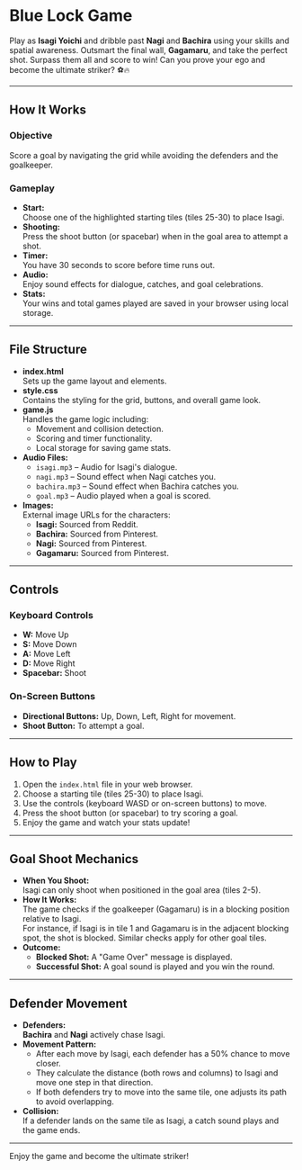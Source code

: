 # Blue Lock Game

Play as **Isagi Yoichi** and dribble past **Nagi** and **Bachira** using your skills and spatial awareness. Outsmart the final wall, **Gagamaru**, and take the perfect shot. Surpass them all and score to win! Can you prove your ego and become the ultimate striker? ⚽🔥

---

## How It Works

### Objective
Score a goal by navigating the grid while avoiding the defenders and the goalkeeper.

### Gameplay
- **Start:**  
  Choose one of the highlighted starting tiles (tiles 25-30) to place Isagi.
- **Shooting:**  
  Press the shoot button (or spacebar) when in the goal area to attempt a shot.
- **Timer:**  
  You have 30 seconds to score before time runs out.
- **Audio:**  
  Enjoy sound effects for dialogue, catches, and goal celebrations.
- **Stats:**  
  Your wins and total games played are saved in your browser using local storage.

---

## File Structure

- **index.html**  
  Sets up the game layout and elements.
- **style.css**  
  Contains the styling for the grid, buttons, and overall game look.
- **game.js**  
  Handles the game logic including:
  - Movement and collision detection.
  - Scoring and timer functionality.
  - Local storage for saving game stats.
- **Audio Files:**  
  - `isagi.mp3` – Audio for Isagi's dialogue.
  - `nagi.mp3` – Sound effect when Nagi catches you.
  - `bachira.mp3` – Sound effect when Bachira catches you.
  - `goal.mp3` – Audio played when a goal is scored.
- **Images:**  
  External image URLs for the characters:
  - **Isagi:** Sourced from Reddit.
  - **Bachira:** Sourced from Pinterest.
  - **Nagi:** Sourced from Pinterest.
  - **Gagamaru:** Sourced from Pinterest.

---

## Controls

### Keyboard Controls
- **W:** Move Up
- **S:** Move Down
- **A:** Move Left
- **D:** Move Right
- **Spacebar:** Shoot

### On-Screen Buttons
- **Directional Buttons:** Up, Down, Left, Right for movement.
- **Shoot Button:** To attempt a goal.

---

## How to Play

1. Open the `index.html` file in your web browser.
2. Choose a starting tile (tiles 25-30) to place Isagi.
3. Use the controls (keyboard WASD or on-screen buttons) to move.
4. Press the shoot button (or spacebar) to try scoring a goal.
5. Enjoy the game and watch your stats update!

---

## Goal Shoot Mechanics

- **When You Shoot:**  
  Isagi can only shoot when positioned in the goal area (tiles 2-5).
- **How It Works:**  
  The game checks if the goalkeeper (Gagamaru) is in a blocking position relative to Isagi.  
  For instance, if Isagi is in tile 1 and Gagamaru is in the adjacent blocking spot, the shot is blocked. Similar checks apply for other goal tiles.
- **Outcome:**  
  - **Blocked Shot:** A "Game Over" message is displayed.
  - **Successful Shot:** A goal sound is played and you win the round.

---

## Defender Movement

- **Defenders:**  
  **Bachira** and **Nagi** actively chase Isagi.
- **Movement Pattern:**  
  - After each move by Isagi, each defender has a 50% chance to move closer.
  - They calculate the distance (both rows and columns) to Isagi and move one step in that direction.
  - If both defenders try to move into the same tile, one adjusts its path to avoid overlapping.
- **Collision:**  
  If a defender lands on the same tile as Isagi, a catch sound plays and the game ends.

---

Enjoy the game and become the ultimate striker!

